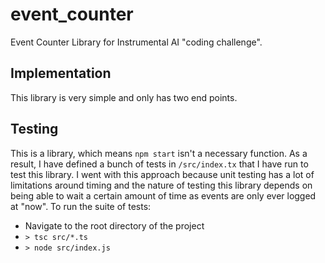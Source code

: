 # event_counter
Event Counter Library for Instrumental AI "coding challenge".

## Implementation
This library is very simple and only has two end points. 

### 

## Testing
This is a library, which means `npm start` isn't a necessary function. As a result, I have defined a bunch of tests in `/src/index.tx` that I have run to test this library.
I went with this approach because unit testing has a lot of limitations around timing and the nature of testing this library depends on being able to wait a certain amount of time as events are only ever logged at "now".
To run the suite of tests:
* Navigate to the root directory of the project
* `> tsc src/*.ts`
* `> node src/index.js`